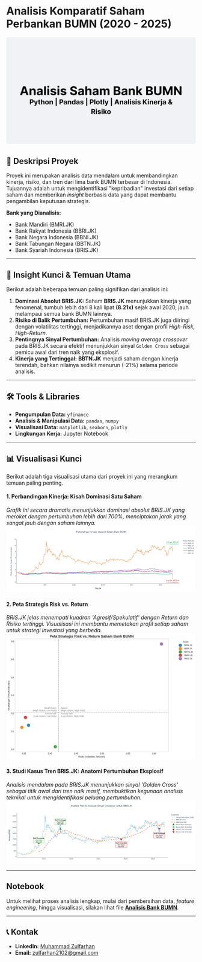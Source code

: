 # Analisis Komparatif Saham Perbankan BUMN (2020 - 2025)

![Header Image](images/header.png)

## 📜 Deskripsi Proyek

Proyek ini merupakan analisis data mendalam untuk membandingkan kinerja, risiko, dan tren dari lima bank BUMN terbesar di Indonesia. Tujuannya adalah untuk mengidentifikasi "kepribadian" investasi dari setiap saham dan memberikan *insight* berbasis data yang dapat membantu pengambilan keputusan strategis.

**Bank yang Dianalisis:**
* Bank Mandiri (BMRI.JK)
* Bank Rakyat Indonesia (BBRI.JK)
* Bank Negara Indonesia (BBNI.JK)
* Bank Tabungan Negara (BBTN.JK)
* Bank Syariah Indonesia (BRIS.JK)

---

## 🚀 Insight Kunci & Temuan Utama

Berikut adalah beberapa temuan paling signifikan dari analisis ini:

1.  **Dominasi Absolut BRIS.JK:** Saham **BRIS.JK** menunjukkan kinerja yang fenomenal, tumbuh lebih dari 8 kali lipat **(8.21x)** sejak awal 2020, jauh melampaui semua bank BUMN lainnya.
2.  **Risiko di Balik Pertumbuhan:** Pertumbuhan masif BRIS.JK juga diiringi dengan volatilitas tertinggi, menjadikannya aset dengan profil *High-Risk, High-Return*.
3.  **Pentingnya Sinyal Pertumbuhan:** Analisis *moving average crossover* pada BRIS.JK secara efektif menunjukkan sinyal `Golden Cross` sebagai pemicu awal dari tren naik yang eksplosif.
4.  **Kinerja yang Tertinggal:** **BBTN.JK** menjadi saham dengan kinerja terendah, bahkan nilainya sedikit menurun (-21%) selama periode analisis.


---

## 🛠️ Tools & Libraries

* **Pengumpulan Data:** `yfinance`
* **Analisis & Manipulasi Data:** `pandas`, `numpy`
* **Visualisasi Data:** `matplotlib`, `seaborn`, `plotly`
* **Lingkungan Kerja:** Jupyter Notebook

---

## 📊 Visualisasi Kunci

Berikut adalah tiga visualisasi utama dari proyek ini yang merangkum temuan paling penting.

#### 1. Perbandingan Kinerja: Kisah Dominasi Satu Saham
*Grafik ini secara dramatis menunjukkan dominasi absolut BRIS.JK yang meroket dengan pertumbuhan lebih dari 700%, menciptakan jarak yang sangat jauh dengan saham lainnya.*
![Perbandingan Kinerja](images/kinerja_saham.jpg)

#### 2. Peta Strategis Risk vs. Return
*BRIS.JK jelas menempati kuadran 'Agresif/Spekulatif' dengan Return dan Risiko tertinggi. Visualisasi ini membantu memetakan profil setiap saham untuk strategi investasi yang berbeda.*
![Risk vs Return](images/risk_vs_return.png)

#### 3. Studi Kasus Tren BRIS.JK: Anatomi Pertumbuhan Eksplosif
*Analisis mendalam pada BRIS.JK menunjukkan sinyal 'Golden Cross' sebagai titik awal dari tren naik masif, membuktikan kegunaan analisis teknikal untuk mengidentifikasi peluang pertumbuhan.*
![Studi Kasus BRIS](images/studi_kasus_BSI.jpg)

---

##  Notebook
Untuk melihat proses analisis lengkap, mulai dari pembersihan data, *feature engineering*, hingga visualisasi, silakan lihat file [**Analisis Bank BUMN**](Analisis_Bank_BUMN.ipynb).

---

## 📞 Kontak
* **LinkedIn:** [Muhammad Zulfarhan](https://www.linkedin.com/in/muhammad-zulfarhan-1b3921206/)
* **Email:** zulfarhan2102@gmail.com
